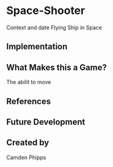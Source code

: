 # Space-Shooter
Context and date
Flying Ship in Space

## Implementation

## What Makes this a Game?
The abilit to move
## References

## Future Development

## Created by
Camden Phipps
